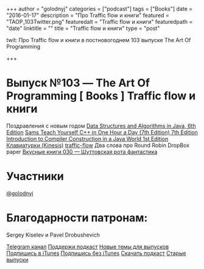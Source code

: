 +++
author = "golodnyj"
categories = ["podcast"]
tags = ["Books"]
date = "2016-01-17"
description = "Про Traffic flow и книги"
featured = "TAOP_103Twitter.png"
featuredalt = "Traffic flow и книги"
featuredpath = "date"
linktitle = ""
title = "Traffic flow и книги"
type = "post"

twit: Про Traffic flow и книги в постновогоднем 103 выпуске The Art Of Programming

+++
# Выпуск №103 — The Art Of Programming [ Books ] Traffic flow и книги

Поздравления с новым годом
[Data Structures and Algorithms in Java, 6th Edition](http://bit.ly/TAOP103data)
[Sams Teach Yourself C++ in One Hour a Day (7th Edition) 7th Edition](http://bit.ly/TAOP103onehouraday)
[Introduction to Compiler Construction in a Java World 1st Edition](http://bit.ly/TAOP103compiler)
[Клавиатурки (Kinesis)](http://bit.ly/TAOP103kinesis)
[traffic-flow](http://bit.ly/TAOP103trafficflow)
Два слова про Round Robin
DropBox paper
[Вкусные книги 030 — Шуттовская рота фантастика](http://bit.ly/TastyBooks30shared)

# Участники
[@golodnyj](https://twitter.com/golodnyj/) 
# Благодарности патронам:
Sergey Kiselev и Pavel Drobushevich

[Telegram канал](http://bit.ly/taoplive)
[Поддержи подкаст](http://bit.ly/TAOPpatron) 
[Новые темы для выпусков](http://bit.ly/TAOPgit)
[Подпишись в iTunes](http://bit.ly/TAOPiTunes)
[Подпишись без iTunes](http://bit.ly/TAOPrss) 
[Скачать подкаст](http://bit.ly/TAOP103mp3)
[Старые выпуски](http://bit.ly/oldtaop)


